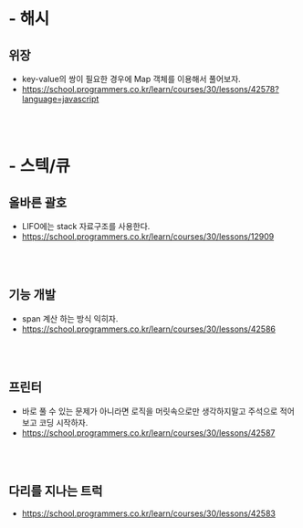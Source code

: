 # - 해시

## 위장

- key-value의 쌍이 필요한 경우에 Map 객체를 이용해서 풀어보자.
- https://school.programmers.co.kr/learn/courses/30/lessons/42578?language=javascript

<br><br>

# - 스텍/큐

## 올바른 괄호

- LIFO에는 stack 자료구조를 사용한다.
- https://school.programmers.co.kr/learn/courses/30/lessons/12909

<br><br>

## 기능 개발

- span 계산 하는 방식 익히자.
- https://school.programmers.co.kr/learn/courses/30/lessons/42586

<br><br>

## 프린터

- 바로 풀 수 있는 문제가 아니라면 로직을 머릿속으로만 생각하지말고 주석으로 적어보고 코딩 시작하자.
- https://school.programmers.co.kr/learn/courses/30/lessons/42587

<br><br>

## 다리를 지나는 트럭

- https://school.programmers.co.kr/learn/courses/30/lessons/42583

<br><br>
